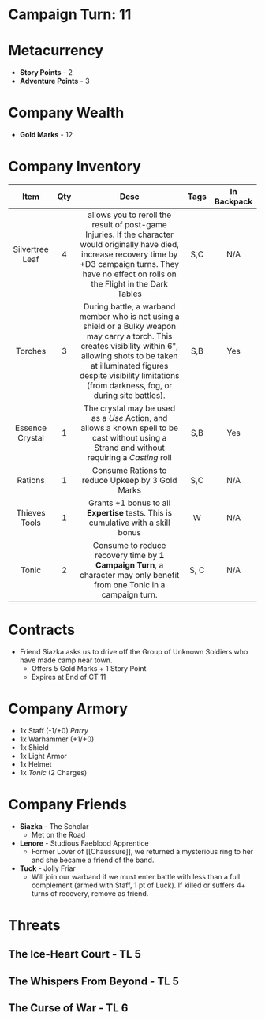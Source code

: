 # Campaign Turn: 11
# Metacurrency
- **Story Points** - 2
- **Adventure Points** - 3
# Company Wealth
- **Gold Marks** - 12
# Company Inventory

|      Item       | Qty |                                                                                                                               Desc                                                                                                                               | Tags | In Backpack |
|:---------------:|:---:|:----------------------------------------------------------------------------------------------------------------------------------------------------------------------------------------------------------------------------------------------------------------:|:----:|:-----------:|
| Silvertree Leaf |  4  |                         allows you to reroll the result of post-game Injuries. If the character would originally have died, increase recovery time by +D3 campaign turns.  They have no effect on rolls on the Flight in the Dark Tables                         | S,C  |     N/A     |
|     Torches     |  3  | During battle, a warband member who is not using a shield or a Bulky weapon may carry a torch. This creates visibility within 6", allowing shots to be taken at illuminated figures despite visibility limitations (from darkness, fog, or during site battles). | S,B  |     Yes     |
| Essence Crystal |  1  |                                                           The crystal may be used as a *Use* Action, and allows a known spell to be cast without using a Strand and without requiring a *Casting* roll                                                           | S,B  |     Yes     |
|     Rations     |  1  |                                                                                                         Consume Rations to reduce Upkeep by 3 Gold Marks                                                                                                         | S,C  |     N/A     |
|  Thieves Tools  |  1  |                                                                                        Grants +1 bonus to all **Expertise** tests. This is cumulative with a skill bonus                                                                                         |  W   |     N/A     |
|      Tonic      |  2  |                                                                     Consume to reduce recovery time by **1 Campaign Turn**, a character may only benefit from one Tonic in a campaign turn.                                                                      | S, C |     N/A     |

# Contracts
- Friend Siazka asks us to drive off the Group of Unknown Soldiers who have made camp near town. 
	- Offers 5 Gold Marks + 1 Story Point
	- Expires at End of CT 11
# Company Armory
- 1x Staff (-1/+0) *Parry*
- 1x Warhammer (+1/+0)
- 1x Shield
- 1x Light Armor
- 1x Helmet
- 1x *Tonic* (2 Charges)

# Company Friends
- **Siazka** - The Scholar
	- Met on the Road
- **Lenore** - Studious Faeblood Apprentice
	- Former Lover of [[Chaussure]], we returned a mysterious ring to her and she became a friend of the band.
- **Tuck** - Jolly Friar
	- Will join our warband if we must enter battle with less than a full complement (armed with Staff, 1 pt of Luck).  If killed or suffers 4+ turns of recovery, remove as friend.
# Threats
## The Ice-Heart Court - TL 5
## The Whispers From Beyond - TL 5
## The Curse of War - TL 6